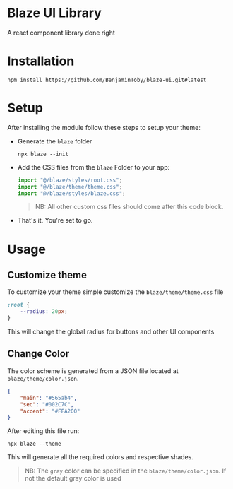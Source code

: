# Blaze UI Library

A react component library done right

# Installation

```shell
npm install https://github.com/BenjaminToby/blaze-ui.git#latest
```

# Setup

After installing the module follow these steps to setup your theme:

-   Generate the `blaze` folder

    ```shell
    npx blaze --init
    ```

-   Add the CSS files from the `blaze` Folder to your app:

    ```javascript
    import "@/blaze/styles/root.css";
    import "@/blaze/theme/theme.css";
    import "@/blaze/styles/blaze.css";
    ```

    > NB: All other custom css files should come after this code block.

-   That's it. You're set to go.

# Usage

## Customize theme

To customize your theme simple customize the `blaze/theme/theme.css` file

```css
:root {
    --radius: 20px;
}
```

This will change the global radius for buttons and other UI components

## Change Color

The color scheme is generated from a JSON file located at `blaze/theme/color.json`.

```json
{
    "main": "#565ab4",
    "sec": "#002C7C",
    "accent": "#FFA200"
}
```

After editing this file run:

```shell
npx blaze --theme
```

This will generate all the required colors and respective shades.

> NB: The `gray` color can be specified in the `blaze/theme/color.json`. If not the default gray color is used

